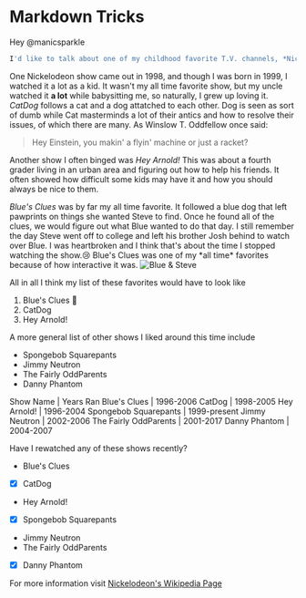 # Markdown Tricks

Hey @manicsparkle

```javascript
I'd like to talk about one of my childhood favorite T.V. channels, *Nickelodeon*!
```

One Nickelodeon show came out in 1998, and though I was born in 1999, I watched it a lot as a kid. It wasn't my all time favorite show, but my uncle watched it **a lot** while babysitting me, so naturally, I grew up loving it.
*CatDog* follows a cat and a dog attatched to each other. Dog is seen as sort of dumb while Cat masterminds a lot of their antics and how to resolve their issues, of which there are many. 
As Winslow T. Oddfellow once said:
>Hey Einstein, you makin' a flyin' machine or just a racket?

Another show I often binged was *Hey Arnold!* This was about a fourth grader living in an urban area and figuring out how to help his friends. It often showed how difficult some kids may have it and how you should always be nice to them.

*Blue's Clues* was by far my all time favorite. It followed a blue dog that left pawprints on things she wanted Steve to find. Once he found all of the clues, we would figure out what Blue wanted to do that day.
I still remember the day Steve went off to college and left his brother Josh behind to watch over Blue. I was heartbroken and I think that's about the time I stopped watching the show.:cry: Blue's Clues was one of my \*all time\* favorites because of how interactive it was.
![Blue & Steve](https://s1.r29static.com/bin/entry/d26/x,80/1649415/image.jpg) 

All in all I think my list of these favorites would have to look like
1. Blue's Clues :blue_heart:
2. CatDog
3. Hey Arnold!

A more general list of other shows I liked around this time include
* Spongebob Squarepants
* Jimmy Neutron
* The Fairly OddParents
* Danny Phantom

Show Name | Years Ran
Blue's Clues | 1996-2006
CatDog | 1998-2005
Hey Arnold! | 1996-2004
Spongebob Squarepants | 1999-present
Jimmy Neutron | 2002-2006
The Fairly OddParents | 2001-2017
Danny Phantom | 2004-2007

Have I rewatched any of these shows recently?
- Blue's Clues
- [x] CatDog
- Hey Arnold!
- [x] Spongebob Squarepants
- Jimmy Neutron
- The Fairly OddParents
- [x] Danny Phantom


For more information visit [Nickelodeon's Wikipedia Page](https://en.wikipedia.org/wiki/List_of_programs_broadcast_by_Nickelodeon)
